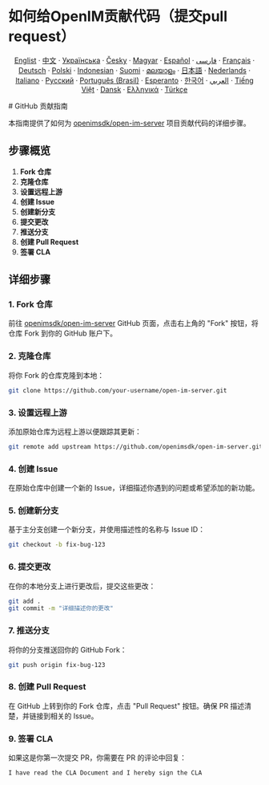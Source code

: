 # 如何给OpenIM贡献代码（提交pull request）

<p align="center">
  <a href="./CONTRIBUTING.md">Englist</a> · 
  <a href="./CONTRIBUTING-zh_CN.md">中文</a> · 
  <a href="docs/contributing/CONTRIBUTING-UA.md">Українська</a> · 
  <a href="docs/contributing/CONTRIBUTING-CS.md">Česky</a> · 
  <a href="docs/contributing/CONTRIBUTING-HU.md">Magyar</a> · 
  <a href="docs/contributing/CONTRIBUTING-ES.md">Español</a> · 
  <a href="docs/contributing/CONTRIBUTING-FA.md">فارسی</a> · 
  <a href="docs/contributing/CONTRIBUTING-FR.md">Français</a> · 
  <a href="docs/contributing/CONTRIBUTING-DE.md">Deutsch</a> · 
  <a href="docs/contributing/CONTRIBUTING-PL.md">Polski</a> · 
  <a href="docs/contributing/CONTRIBUTING-ID.md">Indonesian</a> · 
  <a href="docs/contributing/CONTRIBUTING-FI.md">Suomi</a> · 
  <a href="docs/contributing/CONTRIBUTING-ML.md">മലയാളം</a> · 
  <a href="docs/contributing/CONTRIBUTING-JP.md">日本語</a> · 
  <a href="docs/contributing/CONTRIBUTING-NL.md">Nederlands</a> · 
  <a href="docs/contributing/CONTRIBUTING-IT.md">Italiano</a> · 
  <a href="docs/contributing/CONTRIBUTING-RU.md">Русский</a> · 
  <a href="docs/contributing/CONTRIBUTING-PTBR.md">Português (Brasil)</a> · 
  <a href="docs/contributing/CONTRIBUTING-EO.md">Esperanto</a> · 
  <a href="docs/contributing/CONTRIBUTING-KR.md">한국어</a> · 
  <a href="docs/contributing/CONTRIBUTING-AR.md">العربي</a> · 
  <a href="docs/contributing/CONTRIBUTING-VN.md">Tiếng Việt</a> · 
  <a href="docs/contributing/CONTRIBUTING-DA.md">Dansk</a> · 
  <a href="docs/contributing/CONTRIBUTING-GR.md">Ελληνικά</a> · 
  <a href="docs/contributing/CONTRIBUTING-TR.md">Türkçe</a>
</p>
# GitHub 贡献指南

本指南提供了如何为 [openimsdk/open-im-server](https://github.com/openimsdk/open-im-server) 项目贡献代码的详细步骤。

## 步骤概览

1. **Fork 仓库**
2. **克隆仓库**
3. **设置远程上游**
4. **创建 Issue**
5. **创建新分支**
6. **提交更改**
7. **推送分支**
8. **创建 Pull Request**
9. **签署 CLA**

## 详细步骤

### 1. Fork 仓库
前往 [openimsdk/open-im-server](https://github.com/openimsdk/open-im-server) GitHub 页面，点击右上角的 "Fork" 按钮，将仓库 Fork 到你的 GitHub 账户下。

### 2. 克隆仓库
将你 Fork 的仓库克隆到本地：
```bash
git clone https://github.com/your-username/open-im-server.git
```



### 3. 设置远程上游
添加原始仓库为远程上游以便跟踪其更新：
```bash
git remote add upstream https://github.com/openimsdk/open-im-server.git
```

### 4. 创建 Issue
在原始仓库中创建一个新的 Issue，详细描述你遇到的问题或希望添加的新功能。

### 5. 创建新分支
基于主分支创建一个新分支，并使用描述性的名称与 Issue ID：
```bash
git checkout -b fix-bug-123
```

### 6. 提交更改
在你的本地分支上进行更改后，提交这些更改：
```bash
git add .
git commit -m "详细描述你的更改"
```

### 7. 推送分支
将你的分支推送回你的 GitHub Fork：
```bash
git push origin fix-bug-123
```

### 8. 创建 Pull Request
在 GitHub 上转到你的 Fork 仓库，点击 "Pull Request" 按钮。确保 PR 描述清楚，并链接到相关的 Issue。

### 9. 签署 CLA
如果这是你第一次提交 PR，你需要在 PR 的评论中回复：
```
I have read the CLA Document and I hereby sign the CLA
```
